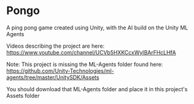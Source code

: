 # Pongo
A ping pong game created using Unity, with the AI build on the Unity ML Agents

Videos describing the project are here:
https://www.youtube.com/channel/UCVb5HXKCcxWyIBArFHcLHfA

Note:
This project is missing the ML-Agents folder found here:
https://github.com/Unity-Technologies/ml-agents/tree/master/UnitySDK/Assets

You should download that ML-Agents folder and place it in this project's Assets folder
